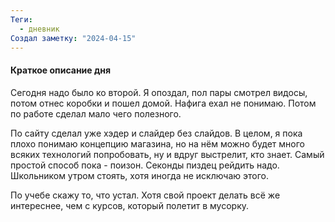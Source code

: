 ```yaml
---
Теги:
  - дневник
Создал заметку: "2024-04-15"
---
```

#### Краткое описание дня

Сегодня надо было ко второй. Я опоздал, пол пары смотрел видосы, потом отнес коробки и пошел домой. Нафига ехал не понимаю. Потом по работе сделал мало чего полезного.

По сайту сделал уже хэдер и слайдер без слайдов. В целом, я пока плохо понимаю концепцию магазина, но на нём можно будет много всяких технологий попробовать, ну и вдруг выстрелит, кто знает. Самый простой способ пока - поизон. Секонды пиздец рейдить надо. Школьником утром стоять, хотя иногда не исключаю этого.

По учебе скажу то, что устал. Хотя свой проект делать всё же интереснее, чем с курсов, который полетит в мусорку.